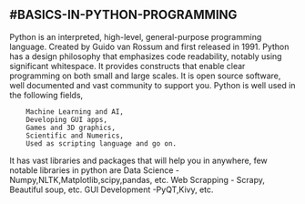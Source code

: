 #BASICS-IN-PYTHON-PROGRAMMING
------------------------------
Python is an interpreted, high-level, general-purpose programming language. Created by Guido van Rossum and first released in 1991.
Python has a design philosophy that emphasizes code readability, notably using significant whitespace.
It provides constructs that enable clear programming on both small and large scales.
It is open source software, well documented and vast community to support you. Python is well used in the following fields,
		
		Machine Learning and AI,
		Developing GUI apps,
		Games and 3D graphics,
		Scientific and Numerics,
		Used as scripting language and go on.
It has vast libraries and packages that will help you in anywhere, few notable libraries in python are
	Data Science - Numpy,NLTK,Matplotlib,scipy,pandas, etc.
	Web Scrapping - Scrapy, Beautiful soup, etc.
	GUI Development -PyQT,Kivy, etc.

